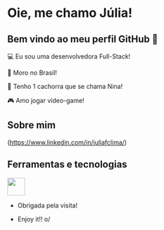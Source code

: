 # Oie, me chamo Júlia!

## Bem vindo ao meu perfil GitHub 👋

:computer: Eu sou uma desenvolvedora Full-Stack!

:house_with_garden: Moro no Brasil!

:dog: Tenho 1 cachorra que se chama Nina!

:video_game: Amo jogar vídeo-game!
 
## Sobre mim

(https://www.linkedin.com/in/juliafclima/)

## Ferramentas e tecnologias
<img loading="lazy" src="https://cdn.jsdelivr.net/gh/devicons/devicon/icons/html5/html5-original.svg" width="40" height="40"/>
          
- Obrigada pela visita!

- Enjoy it!! o/
